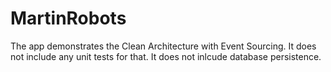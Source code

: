 # MartinRobots

The app demonstrates the Clean Architecture with Event Sourcing.
It does not include any unit tests for that.
It does not inlcude database persistence.
